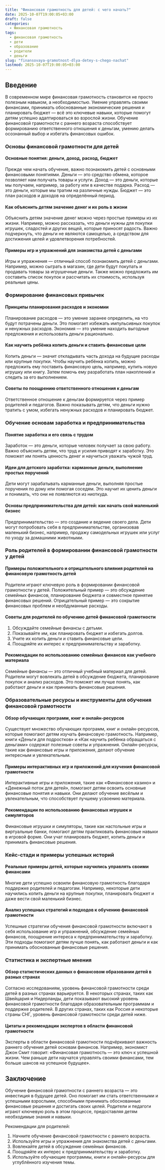```yaml
---
title: "Финансовая грамотность для детей: с чего начать?"
date: 2025-10-07T19:00:05+03:00
draft: false
categories:
  - Финансовая грамотность
tags:
  - финансовая грамотность
  - дети
  - образование
  - родители
  - деньги
slug: "finansovaya-gramotnost-dlya-detey-s-chego-nachat"
lastmod: 2025-10-07T19:00:05+03:00
---
```


## Введение

В современном мире финансовая грамотность становится не просто полезным навыком, а необходимостью. Умение управлять своими финансами, принимать обоснованные экономические решения и планировать бюджет — всё это ключевые навыки, которые помогут детям успешно адаптироваться во взрослой жизни. Обучение финансовой грамотности с раннего возраста способствует формированию ответственного отношения к деньгам, умению делать осознанный выбор и избегать финансовых ошибок.

### Основы финансовой грамотности для детей

#### Основные понятия: деньги, доход, расход, бюджет

Прежде чем начать обучение, важно познакомить детей с основными финансовыми понятиями. Деньги — это средство обмена, которое позволяет нам получать товары и услуги. Доход — это деньги, которые мы получаем, например, за работу или в качестве подарка. Расход — это деньги, которые мы тратим на различные нужды. Бюджет — это план расходов и доходов на определённый период.

#### Как объяснить детям значение денег и их роль в жизни

Объяснить детям значение денег можно через простые примеры из их жизни. Например, можно рассказать, что деньги нужны для покупки игрушек, сладостей и других вещей, которые приносят радость. Важно подчеркнуть, что деньги не являются самоцелью, а средством для достижения целей и удовлетворения потребностей.

#### Примеры игр и упражнений для знакомства детей с деньгами

Игры и упражнения — отличный способ познакомить детей с деньгами. Например, можно сыграть в магазин, где дети будут покупать и продавать товары за игрушечные деньги. Также можно предложить им составить список покупок и рассчитать их стоимость, используя реальные цены.

### Формирование финансовых привычек

#### Принципы планирования расходов и экономии

Планирование расходов — это умение заранее определить, на что будут потрачены деньги. Это помогает избежать импульсивных покупок и ненужных расходов. Экономия — это умение находить выгодные предложения и использовать деньги рационально.

#### Как научить ребёнка копить деньги и ставить финансовые цели

Копить деньги — значит откладывать часть дохода на будущие расходы или крупные покупки. Чтобы научить ребёнка копить, можно предложить ему поставить финансовую цель, например, купить новую игрушку или книгу. Затем помочь ему разработать план накоплений и следить за его выполнением.

#### Советы по поощрению ответственного отношения к деньгам

Ответственное отношение к деньгам формируется через пример родителей и педагогов. Важно показывать детям, что деньги нужно тратить с умом, избегать ненужных расходов и планировать бюджет.

### Обучение основам заработка и предпринимательства

#### Понятие заработка и его связь с трудом

Заработок — это деньги, которые человек получает за свою работу. Важно объяснить детям, что труд и усилия приводят к заработку. Это поможет им понять ценность денег и научиться уважать чужой труд.

#### Идеи для детского заработка: карманные деньги, выполнение простых поручений

Дети могут зарабатывать карманные деньги, выполняя простые поручения по дому или помогая соседям. Это научит их ценить деньги и понимать, что они не появляются из ниоткуда.

#### Основы предпринимательства для детей: как начать свой маленький бизнес

Предпринимательство — это создание и ведение своего дела. Дети могут попробовать себя в предпринимательстве, организовав маленький бизнес, например, продажу самодельных игрушек или услуг по уходу за домашними животными.

### Роль родителей в формировании финансовой грамотности у детей

#### Примеры положительного и отрицательного влияния родителей на финансовую грамотность детей

Родители играют ключевую роль в формировании финансовой грамотности у детей. Положительный пример — это обсуждение семейных финансов, планирование бюджета и совместное принятие финансовых решений. Отрицательный пример — это сокрытие финансовых проблем и необдуманные расходы.

#### Советы для родителей по обучению детей финансовой грамотности

1. Обсуждайте семейные финансы с детьми.
2. Показывайте им, как планировать бюджет и избегать долгов.
3. Учите их копить деньги и ставить финансовые цели.
4. Поощряйте их интерес к предпринимательству и заработку.

#### Рекомендации по использованию семейных финансов как учебного материала

Семейные финансы — это отличный учебный материал для детей. Родители могут вовлекать детей в обсуждение бюджета, планирование покупок и анализ расходов. Это поможет им лучше понять, как работают деньги и как принимать финансовые решения.

### Образовательные ресурсы и инструменты для обучения финансовой грамотности

#### Обзор обучающих программ, книг и онлайн-ресурсов

Существует множество обучающих программ, книг и онлайн-ресурсов, которые помогают детям изучать финансовую грамотность. Например, книги «Деньги для подростков» и «Как научить ребёнка обращаться с деньгами» содержат полезные советы и упражнения. Онлайн-ресурсы, такие как финансовые игры и приложения, делают обучение интересным и увлекательным.

#### Примеры интерактивных игр и приложений для изучения финансовой грамотности

Интерактивные игры и приложения, такие как «Финансовое казино» и «Денежный поток для детей», помогают детям освоить основные финансовые понятия и навыки. Они делают обучение весёлым и увлекательным, что способствует лучшему усвоению материала.

#### Рекомендации по использованию финансовых игрушек и симуляторов

Финансовые игрушки и симуляторы, такие как настольные игры и виртуальные банки, помогают детям практиковать финансовые навыки в игровой форме. Они учат планировать бюджет, копить деньги и принимать финансовые решения.

### Кейс-стади и примеры успешных историй

#### Реальные примеры детей, которые научились управлять своими финансами

Многие дети успешно освоили финансовую грамотность благодаря поддержке родителей и педагогам. Например, некоторые дети научились копить деньги на крупные покупки, планировать бюджет и даже вести свой маленький бизнес.

#### Анализ успешных стратегий и подходов к обучению финансовой грамотности

Успешные стратегии обучения финансовой грамотности включают в себя использование игр и упражнений, обсуждение семейных финансов, поощрение интереса к предпринимательству и заработку. Эти подходы помогают детям лучше понять, как работают деньги и как принимать обоснованные финансовые решения.

### Статистика и экспертные мнения

#### Обзор статистических данных о финансовом образовании детей в разных странах

Согласно исследованиям, уровень финансовой грамотности среди детей в разных странах варьируется. В некоторых странах, таких как Швейцария и Нидерланды, дети показывают высокий уровень финансовой грамотности благодаря образовательным программам и поддержке родителей. В других странах, таких как Россия и некоторые страны СНГ, уровень финансовой грамотности среди детей ниже.

#### Цитаты и рекомендации экспертов в области финансовой грамотности

Эксперты в области финансовой грамотности подчёркивают важность раннего обучения детей основам финансов. Например, экономист Джон Смит говорит: «Финансовая грамотность — это ключ к успешной жизни. Чем раньше дети научатся управлять своими финансами, тем больше шансов на успешное будущее».

## Заключение

Обучение финансовой грамотности с раннего возраста — это инвестиция в будущее детей. Оно помогает им стать ответственными и успешными взрослыми, способными принимать обоснованные финансовые решения и достигать своих целей. Родители и педагоги играют ключевую роль в этом процессе, предоставляя детям необходимые знания и навыки.

Рекомендации для родителей:
1. Начните обучение финансовой грамотности с раннего возраста.
2. Используйте игры и упражнения для знакомства детей с деньгами.
3. Вовлекайте детей в обсуждение семейных финансов.
4. Поощряйте их интерес к предпринимательству и заработку.
5. Используйте обучающие программы, книги и онлайн-ресурсы для углублённого изучения темы.
